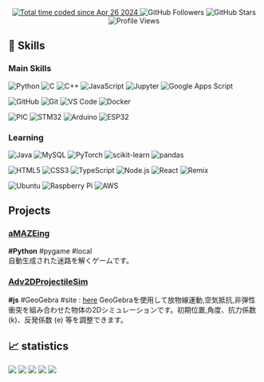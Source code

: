 <p align="center">
  <a href="https://wakatime.com/@6464fe21-d56f-40a2-899d-b4f77883e878">
    <img src="https://wakatime.com/badge/user/6464fe21-d56f-40a2-899d-b4f77883e878.svg" alt="Total time coded since Apr 26 2024" />
  </a>
  <img src="https://img.shields.io/github/followers/ren255?label=Follow&style=social" alt="GitHub Followers" />
  <img src="https://img.shields.io/github/stars/ren255?affiliations=OWNER%2CCOLLABORATOR&style=social" alt="GitHub Stars" />
  <img src="https://komarev.com/ghpvc/?username=ren255&label=Profile%20views&color=0e75b6&style=flat" alt="Profile Views" />
</p>

  
## 🌱 Skills

### Main Skills
![Python](https://img.shields.io/badge/-Python-3776AB?logo=python&logoColor=white)
![C](https://img.shields.io/badge/-C-A8B9CC?logo=c&logoColor=white)
![C++](https://img.shields.io/badge/-C++-00599C?logo=c%2B%2B&logoColor=white)
![JavaScript](https://img.shields.io/badge/-JavaScript-F7DF1E?logo=javascript&logoColor=black)
![Jupyter](https://img.shields.io/badge/-Jupyter-F37626?logo=jupyter&logoColor=white)
![Google Apps Script](https://img.shields.io/badge/GAS-4285F4?)

![GitHub](https://img.shields.io/badge/-GitHub-181717?logo=github&logoColor=white)
![Git](https://img.shields.io/badge/-Git-F05032?logo=git&logoColor=white)
![VS Code](https://img.shields.io/badge/-VS%20Code-007ACC?logo=visual-studio-code&logoColor=white)
![Docker](https://img.shields.io/badge/-Docker-2496ED?logo=docker&logoColor=white)

![PIC](https://img.shields.io/badge/-PIC-003366?)
![STM32](https://img.shields.io/badge/-STM32-03234B?logo=stmicroelectronics&logoColor=white)
![Arduino](https://img.shields.io/badge/-Arduino-00979D?logo=arduino&logoColor=white)
![ESP32](https://img.shields.io/badge/-ESP32-323232?logo=espressif&logoColor=white)

### Learning
![Java](https://img.shields.io/badge/-Java-007396?logo=java&logoColor=white)
![MySQL](https://img.shields.io/badge/-MySQL-4479A1?logo=mysql&logoColor=white)
![PyTorch](https://img.shields.io/badge/-PyTorch-EE4C2C?logo=pytorch&logoColor=white)
![scikit-learn](https://img.shields.io/badge/-scikit--learn-F7931E?logo=scikit-learn&logoColor=white)
![pandas](https://img.shields.io/badge/-pandas-150458?logo=pandas&logoColor=white)

![HTML5](https://img.shields.io/badge/-HTML5-E34F26?logo=html5&logoColor=white)
![CSS3](https://img.shields.io/badge/-CSS3-1572B6?logo=css3&logoColor=white)
![TypeScript](https://img.shields.io/badge/-TypeScript-007ACC?logo=typescript&logoColor=white)
![Node.js](https://img.shields.io/badge/-Node.js-339933?logo=node.js&logoColor=white)
![React](https://img.shields.io/badge/-React-61DAFB?logo=react&logoColor=black)
![Remix](https://img.shields.io/badge/-Remix-000000?logo=remix&logoColor=white)

![Ubuntu](https://img.shields.io/badge/-Ubuntu-E95420?logo=ubuntu&logoColor=white)
![Raspberry Pi](https://img.shields.io/badge/-Raspberry%20Pi-A22846?logo=raspberrypi&logoColor=white)
![AWS](https://img.shields.io/badge/-AWS-232F3E?logo=amazonwebservices&logoColor=white)

## Projects
  
### [aMAZEing](https://github.com/ren255/aMAZEing) 
**#Python** #pygame #local  
自動生成された迷路を解くゲームです。

### [Adv2DProjectileSim](https://github.com/ren255/GeoGebra_Parabola)  
**#js** #GeoGebra #site : [here](https://www.geogebra.org/graphing/rf6synb5)
GeoGebraを使用して放物線運動,空気抵抗,非弾性衝突を組み合わせた物体の2Dシミュレーションです。初期位置,角度、抗力係数 (k)、反発係数 (e) 等を調整できます。

 ## 📈 statistics
   
![](http://github-profile-summary-cards.vercel.app/api/cards/profile-details?username=ren255&theme=github_dark)
![](http://github-profile-summary-cards.vercel.app/api/cards/repos-per-language?username=ren255&theme=github_dark)
![](http://github-profile-summary-cards.vercel.app/api/cards/most-commit-language?username=ren255&theme=github_dark)
![](http://github-profile-summary-cards.vercel.app/api/cards/stats?username=ren255&theme=github_dark)
![](http://github-profile-summary-cards.vercel.app/api/cards/productive-time?username=ren255&theme=github_dark&utcOffset=9)
